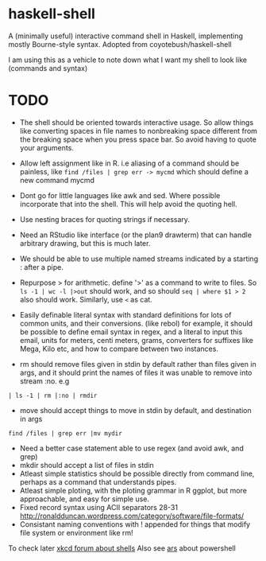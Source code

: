 # haskell-shell

A (minimally useful) interactive command shell in Haskell, implementing mostly Bourne-style syntax.
Adopted from coyotebush/haskell-shell

I am using this as a vehicle to note down what I want my shell to look like (commands and syntax)


# TODO
* The shell should be oriented towards interactive usage. So allow things like converting spaces in file names to nonbreaking space different from the breaking space when you press space bar. So avoid having to quote your arguments.
* Allow left assignment like in R. i.e aliasing of a command should be painless, like `find /files | grep err -> mycmd` which should define a new command mycmd
* Dont go for little languages like awk and sed. Where possible incorporate that into the shell. This will help avoid the quoting hell.
* Use nesting braces for quoting strings if necessary.
* Need an RStudio like interface (or the plan9 drawterm) that can handle arbitrary drawing, but this is much later.
* We should be able to use multiple named streams indicated by a starting : after a pipe.
* Repurpose > for arithmetic. define '>' as a command to write to files. So `ls -1 | wc -l |>out` should work, and so should `seq | where $1 > 2` also should work. Similarly, use `<` as cat.
* Easily definable literal syntax with standard definitions for lots of common units, and their conversions. (like rebol)
 for example, it should be possible to define email syntax in regex, and a literal to input this email, units for meters, centi meters, grams, converters for suffixes like Mega, Kilo etc, and how to compare between two instances.

* rm should remove files given in stdin by default rather than files given in args, and it should print the names of files
it was unable to remove into stream :no.
e.g
```
| ls -1 | rm |:no | rmdir
```
* move should accept things to move in stdin by default, and destination in args
```
find /files | grep err |mv mydir
```
* Need a better case statement able to use regex (and avoid awk, and grep)
* mkdir should accept a list of files in stdin
* Atleast simple statistics should be possible directly from command line, perhaps as a command that understands pipes.
* Atleast simple ploting, with the ploting grammar in R ggplot, but more approachable, and easy for simple use.
* Fixed record syntax using ACII separators 28-31
  http://ronaldduncan.wordpress.com/category/software/file-formats/
* Consistant naming conventions with ! appended for things that modify file system or environment like rm!

To check later [xkcd forum about shells](http://forums.xkcd.com/viewtopic.php?f=40&t=77634)
Also see [ars](http://arstechnica.com/business/2005/10/msh/) about powershell
